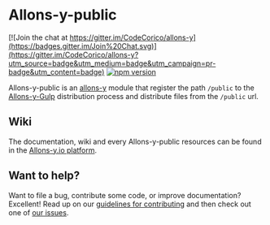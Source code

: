 # Allons-y-public

[![Join the chat at https://gitter.im/CodeCorico/allons-y](https://badges.gitter.im/Join%20Chat.svg)](https://gitter.im/CodeCorico/allons-y?utm_source=badge&utm_medium=badge&utm_campaign=pr-badge&utm_content=badge)
[![npm version](https://badge.fury.io/js/allons-y-public.svg)](https://badge.fury.io/js/allons-y-public)

Allons-y-public is an [allons-y](https://github.com/CodeCorico/allons-y) module that register the path ```/public``` to the [Allons-y-Gulp](https://www.npmjs.com/package/allons-y-gulp) distribution process and distribute files from the ```/public``` url.

## Wiki

The documentation, wiki and every Allons-y-public resources can be found in the [Allons-y.io platform](https://allons-y.io).

## Want to help?

Want to file a bug, contribute some code, or improve documentation? Excellent! Read up on our [guidelines for contributing](CONTRIBUTING.md) and then check out one of [our issues](https://github.com/CodeCorico/allons-y-public/issues).
